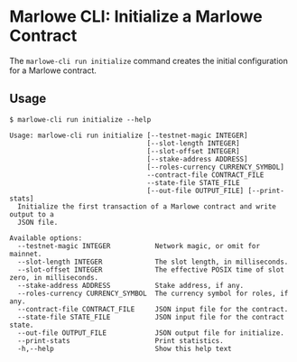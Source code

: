 # Marlowe CLI: Initialize a Marlowe Contract

The `marlowe-cli run initialize` command creates the initial configuration for a Marlowe contract.


## Usage

    $ marlowe-cli run initialize --help
    
    Usage: marlowe-cli run initialize [--testnet-magic INTEGER]
                                      [--slot-length INTEGER]
                                      [--slot-offset INTEGER]
                                      [--stake-address ADDRESS]
                                      [--roles-currency CURRENCY_SYMBOL]
                                      --contract-file CONTRACT_FILE
                                      --state-file STATE_FILE
                                      [--out-file OUTPUT_FILE] [--print-stats]
      Initialize the first transaction of a Marlowe contract and write output to a
      JSON file.
    
    Available options:
      --testnet-magic INTEGER           Network magic, or omit for mainnet.
      --slot-length INTEGER             The slot length, in milliseconds.
      --slot-offset INTEGER             The effective POSIX time of slot zero, in milliseconds.
      --stake-address ADDRESS           Stake address, if any.
      --roles-currency CURRENCY_SYMBOL  The currency symbol for roles, if any.
      --contract-file CONTRACT_FILE     JSON input file for the contract.
      --state-file STATE_FILE           JSON input file for the contract state.
      --out-file OUTPUT_FILE            JSON output file for initialize.
      --print-stats                     Print statistics.
      -h,--help                         Show this help text
